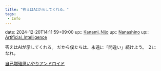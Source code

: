```yaml
---
title: "答えはAIが示してくれる。"
tags:
 - Info
---
```


date: 2024-12-20T14:11:59+09:00
up:: [Kanami_Nijo](../Bar/Novel/Nacaria/Kanami_Nijo.md)
up:: [Nanashino](../Bar/Novel/Nacaria/Nanashino.md)
up:: [Artificial_Intelligence](../Bar/Novel/Topics/Artificial_Intelligence.md)

答えはAIが示してくれる。
だから僕たちは、永遠に「間違い」続けよう。
２になれ。

[自己増殖思いやりアンドロイド](自己増殖思いやりアンドロイド.md)